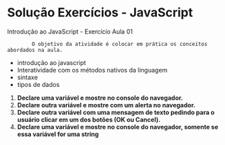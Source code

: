 # Solução Exercícios - JavaScript

Introdução ao JavaScript - Exercício Aula 01 

            O objetivo da atividade é colocar em prática os conceitos abordados na aula.

* introdução ao javascript 
* Interatividade com os métodos nativos da linguagem
* sintaxe
* tipos de dados

1. **Declare uma variável e mostre no console do navegador.**
2. **Declare outra variável e mostre com um alerta no navegador.**
3. **Declare outra variável com uma mensagem de texto pedindo para o usuário clicar em um dos botões \(OK ou Cancel\).**
4. **Declare uma variável e mostre no console do navegador, somente se essa variável for uma string**

  
  


